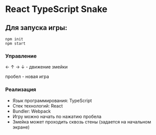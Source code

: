 # React TypeScript Snake

## Для запуска игры:

```
npm init
npm start
```

### Управление

← ↑ → ↓ - движение змейки

пробел - новая игра

### Реализация
* Язык программирования: TypeScript
* Cтек технологий: React
* Bundler: Webpack
* Игру можно начать по нажатию пробела  
* Змейка может проходить сквозь стены (задается на начальном экране)  